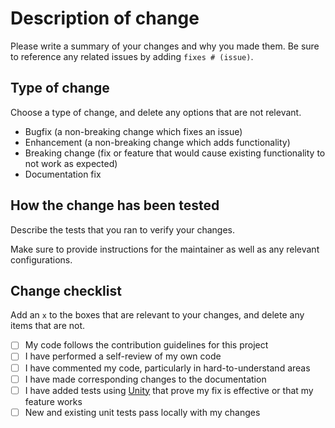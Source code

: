 # Description of change

Please write a summary of your changes and why you made them. Be sure to reference any related issues by adding `fixes # (issue)`.

## Type of change

Choose a type of change, and delete any options that are not relevant.

- Bugfix (a non-breaking change which fixes an issue)
- Enhancement (a non-breaking change which adds functionality)
- Breaking change (fix or feature that would cause existing functionality to not work as expected)
- Documentation fix

## How the change has been tested

Describe the tests that you ran to verify your changes.

Make sure to provide instructions for the maintainer as well as any relevant configurations.

## Change checklist

Add an `x` to the boxes that are relevant to your changes, and delete any items that are not.

- [ ] My code follows the contribution guidelines for this project
- [ ] I have performed a self-review of my own code
- [ ] I have commented my code, particularly in hard-to-understand areas
- [ ] I have made corresponding changes to the documentation
- [ ] I have added tests using [Unity](http://www.throwtheswitch.org/unity) that prove my fix is effective or that my feature works
- [ ] New and existing unit tests pass locally with my changes
